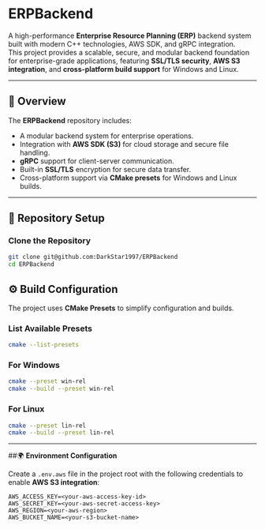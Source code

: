 # ERPBackend

A high-performance **Enterprise Resource Planning (ERP)** backend system built with modern C++ technologies, AWS SDK, and gRPC integration.  
This project provides a scalable, secure, and modular backend foundation for enterprise-grade applications, featuring **SSL/TLS security**, **AWS S3 integration**, and **cross-platform build support** for Windows and Linux.

---

## 🚀 Overview

The **ERPBackend** repository includes:
- A modular backend system for enterprise operations.
- Integration with **AWS SDK (S3)** for cloud storage and secure file handling.
- **gRPC** support for client-server communication.
- Built-in **SSL/TLS** encryption for secure data transfer.
- Cross-platform support via **CMake presets** for Windows and Linux builds.

---

## 🧩 Repository Setup

### Clone the Repository

```bash
git clone git@github.com:DarkStar1997/ERPBackend
cd ERPBackend
```
## ⚙️ Build Configuration

The project uses **CMake Presets** to simplify configuration and builds.

### List Available Presets
```bash
cmake --list-presets
```
### For Windows
```bash
cmake --preset win-rel
cmake --build --preset win-rel
```
### For Linux
```bash
cmake --preset lin-rel
cmake --build --preset lin-rel
```
---
##🌍 **Environment Configuration**

Create a `.env.aws` file in the project root with the following credentials to enable **AWS S3 integration**:

```env
AWS_ACCESS_KEY=<your-aws-access-key-id>
AWS_SECRET_KEY=<your-aws-secret-access-key>
AWS_REGION=<your-aws-region>
AWS_BUCKET_NAME=<your-s3-bucket-name>
